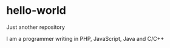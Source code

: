 # hello-world
Just another repository

I am a programmer writing in PHP, JavaScript, Java and C/C++
